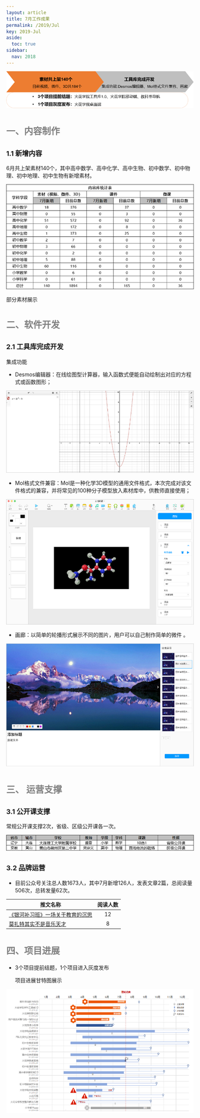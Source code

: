 ```yaml
---
layout: article
title: 7月工作成果
permalink: /2019/Jul
key: 2019-Jul
aside:
  toc: true
sidebar:
  nav: 2018
---
```


<bro/><bro/>

![avatar](images/20190731.png)

# <font size="5" color="gray">一、内容制作</font>

## <font size="4" >1.1 新增内容</font>

6月共上架素材140个，其中高中数学、高中化学、高中生物、初中数学、初中物理、初中地理、初中生物有新增素材。

![avatar](images/201907310101.png)

部分素材展示

# <font size="5" color="gray">二、软件开发</font>

## <font size="4" >2.1 工具库完成开发</font>

  集成功能

- Desmos编辑器：在线绘图型计算器，输入函数式便能自动绘制出对应的方程式或函数图形；

![avatar](images/2019073102.png)

- Mol格式文件兼容：Mol是一种化学3D模型的通用文件格式，本次完成对该文件格式的兼容，并将常见的100种分子模型放入素材库中，供教师直接使用；

![avatar](images/2019073103.png)

- 画廊：以简单的轮播形式展示不同的图片，用户可以自己制作简单的微件 。

![avatar](images/2019073104.png)

# <font size="5" color="gray">三、	运营支撑</font>

## <font size="4" >3.1 公开课支撑</font>

常规公开课支撑2次，省级、区级公开课各一次。

![avatar](images/2019073105.png)

## <font size="4" >3.2 品牌运营</font>

- 目前公众号关注总人数1673人，其中7月新增126人，发表文章2篇，总阅读量506次，总转发量62次。

| 推文名称 |  阅读人数  | 
|-------------|:------:|
[《银河补习班》一场关于教育的沉思](https://mp.weixin.qq.com/s/bzX4gUtwKVVESyAiEeUHrQ)|	12|
[莫扎特其实不是音乐天才](https://mp.weixin.qq.com/s/Wzpiev-nUmLptD1JO_Ws2Q)|	8|

# <font size="5" color="gray">四、项目进展</font>

- 3个项目提前结题，1个项目进入灰度发布

  项目进展甘特图展示
 
![avatar](images/201907310606.png)



